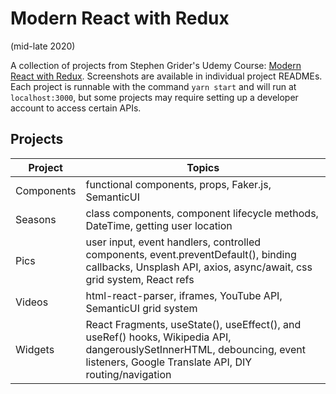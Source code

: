 # Modern React with Redux
(mid-late 2020)

A collection of projects from Stephen Grider's Udemy Course: [Modern React with Redux](https://www.udemy.com/course/react-redux). Screenshots are available in individual project READMEs. Each project is runnable with the command `yarn start` and will run at `localhost:3000`, but some projects may require setting up a developer account to access certain APIs.

## Projects

| Project | Topics |
| ------ | ------ |
| Components | functional components, props, Faker.js, SemanticUI |
| Seasons | class components, component lifecycle methods, DateTime, getting user location |
| Pics | user input, event handlers, controlled components, event.preventDefault(), binding callbacks, Unsplash API, axios, async/await, css grid system, React refs |
| Videos | html-react-parser, iframes, YouTube API, SemanticUI grid system |
| Widgets | React Fragments, useState(), useEffect(), and useRef() hooks, Wikipedia API, dangerouslySetInnerHTML, debouncing, event listeners, Google Translate API, DIY routing/navigation |